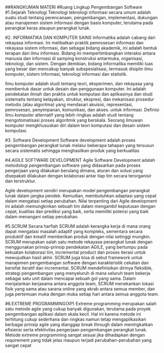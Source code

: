 ##RANGKUMAN MATERI
#Ruang Lingkup Pengembangan Software
#1.Sejarah Teknologi Teknologi
teknologi informasi secara umum adalah suatu studi tentang perencanaan, pengembangan, implementasi, dukungan atau manajemen sistem informasi dengan basis komputer, terutama pada perangkat keras ataupun perangkat lunak.

#2. INFORMATIKA DAN KOMPUTER SAINS
Informatika adalah cabang dari rekayasa informasi. Ini melibatkan praktik pemrosesan informasi dan rekayasa sistem informasi, dan sebagai bidang akademik, ini adalah bentuk terapan dari ilmu informasi. Bidang ini mempertimbangkan interaksi antara manusia dan informasi di samping konstruksi antarmuka, organisasi, teknologi, dan sistem. Dengan demikian, bidang informatika memiliki luas yang besar dan mencakup banyak subspesialisasi, termasuk disiplin ilmu komputer, sistem informasi, teknologi informasi dan statistik. 

Ilmu komputer adalah studi tentang teori, eksperimen, dan rekayasa yang membentuk dasar untuk desain dan penggunaan komputer. Ini adalah pendekatan ilmiah dan praktis untuk komputasi dan aplikasinya dan studi sistematis tentang kelayakan, struktur, ekspresi, dan mekanisasi prosedur metodis (atau algoritma) yang mendasari akuisisi, representasi, pemrosesan, penyimpanan, komunikasi, dan akses. untuk informasi. Definisi ilmu komputer alternatif yang lebih ringkas adalah studi tentang mengotomatisasi proses algoritmik yang berskala. Seorang ilmuwan komputer mengkhususkan diri dalam teori komputasi dan desain sistem komputasi.

#3. Software Development
Software development adalah proses pengembangan perangkat lunak melalui beberapa tahapan yang tersusun secara sistematis sehingga menghasilkan produk yang berkualitas

#4.AGILE SOFTWARE DEVELOPMENT
Agile Software Development adalah metodologi pengembangan software yang didasarkan pada proses pengerjaan yang dilakukan berulang dimana, aturan dan solusi yang disepakati dilakukan dengan kolaborasi antar tiap tim secara terorganisir dan terstruktur.

Agile development sendiri merupakan model pengembangan perangkat lunak dalam jangka pendek. Kemudian, membutuhkan adaptasi yang cepat dalam mengatasi setiap perubahan. Nilai terpenting dari Agile development ini adalah memungkinkan sebuah tim dalam mengambil keputusan dengan cepat, kualitas dan prediksi yang baik, serta memiliki potensi yang baik dalam menangani setiap perubahan.

#5.SCRUM
Secara harfiah SCRUM adalah kerangka kerja di mana orang dapat mengatasi masalah adaptif yang kompleks, sementara secara produktif dan kreatif memberikan produk dengan nilai setinggi mungkin. SCRUM merupakan salah satu metode rekayasa perangkat lunak dengan menggunakan prinsip-prinsip pendekatan AGILE, yang bertumpu pada kekuatan kolaborasi tim, incremental product dan proses iterasi untuk mewujudkan hasil akhir.
SCRUM juga bisa di sebut framework untuk manajemen pengembangan software dengan karakteristik cekatan dan bersifat iteratif dan incremental. SCRUM mendefinisikan dirinya fleksible, strategi pengembangan yang menyeluruh di mana seluruh team bekerja sebagai satu unit dalam mencapai sebuah gol yang sama. Dalam menjalankan kerjasama antara anggota team, SCRUM menekankan lokasi fisik yang sama atau sarana online yang akrab antara semua member, dan juga pertemuan muka dengan muka setiap hari antara semua anggota team.

#6.EXTREME PROGRAMMING(XP)
Extreme programming merupakan salah satu metode agile yang cukup banyak digunakan, terutama pada proyek pengembangan aplikasi dalam skala kecil. Hal ini karena metode ini terhitung cukup sederhana dan ringkas namun tetap mengaplikasikan berbagai prinsip agile yang dianggap break through dalam meningkatkan efisiensi serta efektivitas pengerjaan pengembangan perangkat lunak. Metode extreme programming sangat sesuai jika dihadapkan dengan requirement yang tidak jelas maupun terjadi perubahan-perubahan yang sangat cepat

